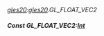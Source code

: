 _[gles20](../../modules/gles20/gles20-module.md):[gles20](../../modules/gles20/gles20-module.md).GL\_FLOAT\_VEC2_
##### Const GL\_FLOAT\_VEC2:[Int](../../modules/wonkey/wonkey-types-int.md)
